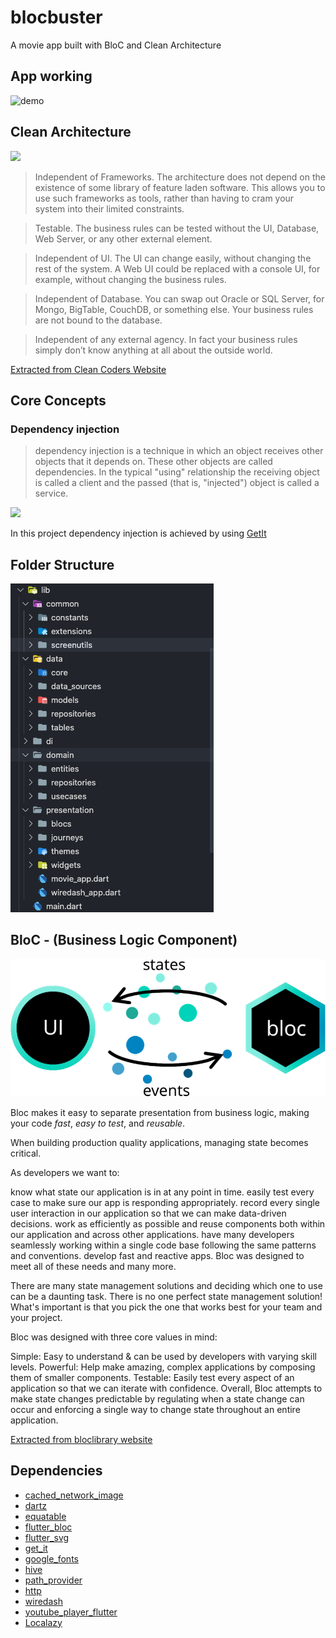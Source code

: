 # blocbuster

A movie app built with BloC and Clean Architecture

## App working

![demo](screenshots/demo.gif)

## Clean Architecture

![](https://cdn-media-1.freecodecamp.org/images/oVVbTLR5gXHgP8Ehlz1qzRm5LLjX9kv2Zri6)

> Independent of Frameworks. The architecture does not depend on the existence of some library of feature laden software. This allows you to use such frameworks as tools, rather than having to cram your system into their limited constraints.

> Testable. The business rules can be tested without the UI, Database, Web Server, or any other external element.

> Independent of UI. The UI can change easily, without changing the rest of the system. A Web UI could be replaced with a console UI, for example, without changing the business rules.

> Independent of Database. You can swap out Oracle or SQL Server, for Mongo, BigTable, CouchDB, or something else. Your business rules are not bound to the database.

> Independent of any external agency. In fact your business rules simply don’t know anything at all about the outside world.

[Extracted from Clean Coders Website](https://blog.cleancoder.com/uncle-bob/2012/08/13/the-clean-architecture.html)

## Core Concepts

### Dependency injection

> dependency injection is a technique in which an object receives other objects that it depends on. These other objects are called dependencies. In the typical "using" relationship the receiving object is called a client and the passed (that is, "injected") object is called a service.

![](https://www.edureka.co/blog/wp-content/uploads/2019/06/Types-of-Classes-What-is-Dependency-Injection-Edureka.png)

In this project dependency injection is achieved by using [GetIt](https://pub.dev/packages/get_it)

## Folder Structure

![](screenshots/folders.png)

## BloC - (Business Logic Component)

![](https://raw.githubusercontent.com/felangel/bloc/master/docs/assets/bloc_architecture.png)

Bloc makes it easy to separate presentation from business logic, making your code _fast_, _easy to test_, and _reusable_.

When building production quality applications, managing state becomes critical.

As developers we want to:

know what state our application is in at any point in time.
easily test every case to make sure our app is responding appropriately.
record every single user interaction in our application so that we can make data-driven decisions.
work as efficiently as possible and reuse components both within our application and across other applications.
have many developers seamlessly working within a single code base following the same patterns and conventions.
develop fast and reactive apps.
Bloc was designed to meet all of these needs and many more.

There are many state management solutions and deciding which one to use can be a daunting task. There is no one perfect state management solution! What's important is that you pick the one that works best for your team and your project.

Bloc was designed with three core values in mind:

Simple: Easy to understand & can be used by developers with varying skill levels.
Powerful: Help make amazing, complex applications by composing them of smaller components.
Testable: Easily test every aspect of an application so that we can iterate with confidence.
Overall, Bloc attempts to make state changes predictable by regulating when a state change can occur and enforcing a single way to change state throughout an entire application.

[Extracted from bloclibrary website](https://bloclibrary.dev/#/)

## Dependencies

- [cached_network_image](https://pub.dev/packages/cached_network_image)
- [dartz](https://pub.dev/packages/dartz)
- [equatable](https://pub.dev/packages/equatable)
- [flutter_bloc](https://pub.dev/packages/flutter_bloc)
- [flutter_svg](https://pub.dev/packages/flutter_svg)
- [get_it](https://pub.dev/packages/get_it)
- [google_fonts](https://pub.dev/packages/google_fonts)
- [hive](https://pub.dev/packages/hive)
- [path_provider](https://pub.dev/packages/path_provider)
- [http](https://pub.dev/packages/http)
- [wiredash](https://pub.dev/packages/wiredash)
- [youtube_player_flutter](https://pub.dev/packages/youtube_player_flutter)
- [Localazy](https://localazy.com/)